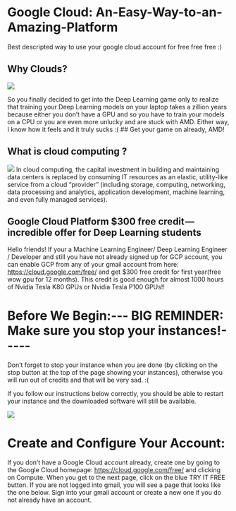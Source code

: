 # Google Cloud: An-Easy-Way-to-an-Amazing-Platform
Best descripted way to use your google cloud account for free free free :) 


## Why Clouds?

<img src="images/E2_1.png" />

So you finally decided to get into the Deep Learning game only to realize that training your Deep Learning models on your laptop takes a zillion years because either you don’t have a GPU and so you have to train your models on a CPU or you are even more unlucky and are stuck with AMD. Either way, I know how it feels and it truly sucks :(
      ## Get your game on already, AMD!

## What is cloud computing ?
<img src="images/E2_1.png" />
In cloud computing, the capital investment in building and maintaining data centers is replaced by consuming IT resources as an elastic, utility-like service from a cloud “provider” (including storage, computing, networking, data processing and analytics, application development, machine learning, and even fully managed services).
      



## Google Cloud Platform $300 free credit — incredible offer for Deep Learning students
Hello friends! 
If your a Machine Learning Engineer/ Deep Learning Engineer / Developer and still you have not already signed up for GCP account, you can enable GCP from any of your gmail account from here: https://cloud.google.com/free/ and get $300 free credit for first year(free wow gpu for 12 months). This credit is good enough for almost 1000 hours of Nvidia Tesla K80 GPUs or Nvidia Tesla P100 GPUs!!

# Before We Begin:--- BIG REMINDER: Make sure you stop your instances!-----

Don’t forget to stop your instance when you are done (by clicking on the stop button at the top of the page showing your instances), otherwise you will run out of credits and that will be very sad. :(

If you follow our instructions below correctly, you should be able to restart your instance and the downloaded software will still be available.

<img src="images/E2_1.png" /> 

# Create and Configure Your Account:
If you don’t have a Google Cloud account already, create one by going to the Google Cloud homepage: https://cloud.google.com/free/ and clicking on Compute. When you get to the next page, click on the blue TRY IT FREE button. If you are not logged into gmail, you will see a page that looks like the one below. Sign into your gmail account or create a new one if you do not already have an account.

